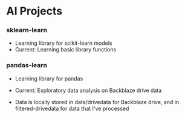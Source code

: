 # AI Projects

### sklearn-learn
- Learning library for scikit-learn models
- Current: Learning basic library functions

### pandas-learn
- Learning library for pandas
- Current: Exploratory data analysis on Backblaze drive data

- Data is locally stored in data/drivedata for Backblaze drive, and in filtered-drivedata for data that I've processed

